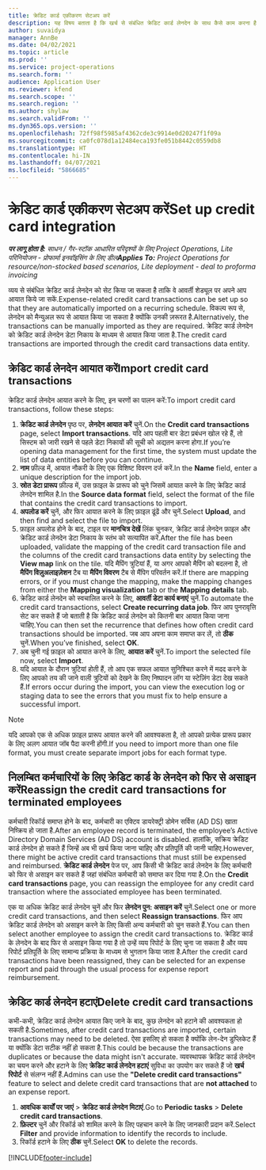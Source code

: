 ```yaml
---
title: क्रेडिट कार्ड एकीकरण सेटअप करें
description: यह विषय बताता है कि खर्च से संबंधित क्रेडिट कार्ड लेनदेन के साथ कैसे काम करना है.
author: suvaidya
manager: AnnBe
ms.date: 04/02/2021
ms.topic: article
ms.prod: ''
ms.service: project-operations
ms.search.form: ''
audience: Application User
ms.reviewer: kfend
ms.search.scope: ''
ms.search.region: ''
ms.author: shylaw
ms.search.validFrom: ''
ms.dyn365.ops.version: ''
ms.openlocfilehash: 72ff98f5985af4362cde3c9914e0d20247f1f09a
ms.sourcegitcommit: ca0fc078d1a12484eca193fe051b8442c0559db8
ms.translationtype: HT
ms.contentlocale: hi-IN
ms.lasthandoff: 04/07/2021
ms.locfileid: "5866685"
---
```

# <a name="set-up-credit-card-integration"></a><span data-ttu-id="9131f-103">क्रेडिट कार्ड एकीकरण सेटअप करें</span><span class="sxs-lookup"><span data-stu-id="9131f-103">Set up credit card integration</span></span>

<span data-ttu-id="9131f-104">_**पर लागू होता है:** साधन / गैर-स्टॉक आधारित परिदृश्यों के लिए Project Operations, Lite परिनियोजन - प्रोफार्मा इनवॉइसिंग के लिए डील_</span><span class="sxs-lookup"><span data-stu-id="9131f-104">_**Applies To:** Project Operations for resource/non-stocked based scenarios, Lite deployment - deal to proforma invoicing_</span></span>

<span data-ttu-id="9131f-105">व्यय से संबंधित क्रेडिट कार्ड लेनदेन को सेट किया जा सकता है ताकि वे आवर्ती शेड्यूल पर अपने आप आयात किये जा सकें.</span><span class="sxs-lookup"><span data-stu-id="9131f-105">Expense-related credit card transactions can be set up so that they are automatically imported on a recurring schedule.</span></span> <span data-ttu-id="9131f-106">विकल्प रूप से, लेनदेन को मैन्युअल रूप से आयात किया जा सकता है क्योंकि उनकी ज़रूरत है.</span><span class="sxs-lookup"><span data-stu-id="9131f-106">Alternatively, the transactions can be manually imported as they are required.</span></span> <span data-ttu-id="9131f-107">क्रेडिट कार्ड लेनदेन को क्रेडिट कार्ड लेनदेन डेटा निकाय के माध्यम से आयात किया जाता है.</span><span class="sxs-lookup"><span data-stu-id="9131f-107">The credit card transactions are imported through the credit card transactions data entity.</span></span>

## <a name="import-credit-card-transactions"></a><span data-ttu-id="9131f-108">क्रेडिट कार्ड लेनदेन आयात करें</span><span class="sxs-lookup"><span data-stu-id="9131f-108">Import credit card transactions</span></span>

<span data-ttu-id="9131f-109">क्रेडिट कार्ड लेनदेन आयात करने के लिए, इन चरणों का पालन करें:</span><span class="sxs-lookup"><span data-stu-id="9131f-109">To import credit card transactions, follow these steps:</span></span>

1. <span data-ttu-id="9131f-110">**क्रेडिट कार्ड लेनदेन** पृष्ठ पर, **लेनदेन आयात करें** चुनें.</span><span class="sxs-lookup"><span data-stu-id="9131f-110">On the **Credit card transactions** page, select **Import transactions**.</span></span> <span data-ttu-id="9131f-111">यदि आप पहली बार डेटा प्रबंधन खोल रहे हैं, तो सिस्टम को जारी रखने से पहले डेटा निकायों की सूची को अद्यतन करना होगा.</span><span class="sxs-lookup"><span data-stu-id="9131f-111">If you’re opening data management for the first time, the system must update the list of data entities before you can continue.</span></span>
2. <span data-ttu-id="9131f-112">**नाम** फ़ील्ड में, आयात नौकरी के लिए एक विशिष्ट विवरण दर्ज करें.</span><span class="sxs-lookup"><span data-stu-id="9131f-112">In the **Name** field, enter a unique description for the import job.</span></span>
3. <span data-ttu-id="9131f-113">**स्रोत डेटा प्रारूप** फ़ील्ड में, उस फ़ाइल के प्रारूप को चुने जिसमें आयात करने के लिए क्रेडिट कार्ड लेनदेन शामिल है.</span><span class="sxs-lookup"><span data-stu-id="9131f-113">In the **Source data format** field, select the format of the file that contains the credit card transactions to import.</span></span>
4. <span data-ttu-id="9131f-114">**अपलोड करें** चुनें, और फिर आयात करने के लिए फ़ाइल ढूंढें और चुनें.</span><span class="sxs-lookup"><span data-stu-id="9131f-114">Select **Upload**, and then find and select the file to import.</span></span>
5. <span data-ttu-id="9131f-115">फ़ाइल अपलोड होने के बाद, टाइल पर **मानचित्र देखें** लिंक चुनकर, क्रेडिट कार्ड लेनदेन फ़ाइल और क्रेडिट कार्ड लेनदेन डेटा निकाय के स्तंभ को सत्यापित करें.</span><span class="sxs-lookup"><span data-stu-id="9131f-115">After the file has been uploaded, validate the mapping of the credit card transaction file and the columns of the credit card transactions data entity by selecting the **View map** link on the tile.</span></span> <span data-ttu-id="9131f-116">यदि मैपिंग त्रुटियां हैं, या अगर आपको मैपिंग को बदलना है, तो **मैपिंग विज़ुअलाइज़ेशन** टैब या **मैपिंग विवरण** टैब से मैंपिग परिवर्तन करें.</span><span class="sxs-lookup"><span data-stu-id="9131f-116">If there are mapping errors, or if you must change the mapping, make the mapping changes from either the **Mapping visualization** tab or the **Mapping details** tab.</span></span>
6. <span data-ttu-id="9131f-117">क्रेडिट कार्ड लेनदेन को स्वचालित करने के लिए, **आवर्ती डेटा कार्य बनाएं** चुनें.</span><span class="sxs-lookup"><span data-stu-id="9131f-117">To automate the credit card transactions, select **Create recurring data job**.</span></span> <span data-ttu-id="9131f-118">फिर आप पुनरावृत्ति सेट कर सकते हैं जो बताती है कि क्रेडिट कार्ड लेनदेन को कितनी बार आयात किया जाना चाहिए.</span><span class="sxs-lookup"><span data-stu-id="9131f-118">You can then set the recurrence that defines how often credit card transactions should be imported.</span></span> <span data-ttu-id="9131f-119">जब आप अपना काम समाप्त कर लें, तो **ठीक** चुनें.</span><span class="sxs-lookup"><span data-stu-id="9131f-119">When you’ve finished, select **OK**.</span></span>
7. <span data-ttu-id="9131f-120">अब चुनी गई फ़ाइल को आयात करने के लिए, **आयात करें** चुनें.</span><span class="sxs-lookup"><span data-stu-id="9131f-120">To import the selected file now, select **Import**.</span></span>
8. <span data-ttu-id="9131f-121">यदि आयात के दौरान त्रुटियां होती हैं, तो आप एक सफल आयात सुनिश्चित करने में मदद करने के लिए आपको तय की जाने वाली त्रुटियों को देखने के लिए निष्पादन लॉग या स्टेज़िंग डेटा देख सकते हैं.</span><span class="sxs-lookup"><span data-stu-id="9131f-121">If errors occur during the import, you can view the execution log or staging data to see the errors that you must fix to help ensure a successful import.</span></span>

> [!NOTE]
> <span data-ttu-id="9131f-122">यदि आपको एक से अधिक फ़ाइल प्रारूप आयात करने की आवश्यकता है, तो आपको प्रत्येक प्रारूप प्रकार के लिए अलग आयात जॉब पैदा करनी होंगी.</span><span class="sxs-lookup"><span data-stu-id="9131f-122">If you need to import more than one file format, you must create separate import jobs for each format type.</span></span>

## <a name="reassign-the-credit-card-transactions-for-terminated-employees"></a><span data-ttu-id="9131f-123">निलम्बित कर्मचारियों के लिए क्रेडिट कार्ड के लेनदेन को फिर से असाइन करें</span><span class="sxs-lookup"><span data-stu-id="9131f-123">Reassign the credit card transactions for terminated employees</span></span>

<span data-ttu-id="9131f-124">कर्मचारी रिकॉर्ड समाप्त होने के बाद, कर्मचारी का एक्टिव डायरेक्ट्री डोमेन सर्विस (AD DS) खाता निष्क्रिय हो जाता है.</span><span class="sxs-lookup"><span data-stu-id="9131f-124">After an employee record is terminated, the employee’s Active Directory Domain Services (AD DS) account is disabled.</span></span> <span data-ttu-id="9131f-125">हालांकि, सक्रिय क्रेडिट कार्ड लेनदेन हो सकते हैं जिन्हें अब भी खर्च किया जाना चाहिए और प्रतिपूर्ति की जानी चाहिए.</span><span class="sxs-lookup"><span data-stu-id="9131f-125">However, there might be active credit card transactions that must still be expensed and reimbursed.</span></span> <span data-ttu-id="9131f-126">**क्रेडिट कार्ड लेनदेन** पेज पर, आप किसी भी क्रेडिट कार्ड लेनदेन के लिए कर्मचारी को फिर से असाइन कर सकते हैं जहां संबंधित कर्मचारी को समाप्त कर दिया गया है.</span><span class="sxs-lookup"><span data-stu-id="9131f-126">On the **Credit card transactions** page, you can reassign the employee for any credit card transaction where the associated employee has been terminated.</span></span>

<span data-ttu-id="9131f-127">एक या अधिक क्रेडिट कार्ड लेनदेन चुनें और फिर **लेनदेन पुन: असाइन करें** चुनें.</span><span class="sxs-lookup"><span data-stu-id="9131f-127">Select one or more credit card transactions, and then select **Reassign transactions**.</span></span> <span data-ttu-id="9131f-128">फिर आप क्रेडिट कार्ड लेनदेन को असाइन करने के लिए किसी अन्य कर्मचारी को चुन सकते हैं.</span><span class="sxs-lookup"><span data-stu-id="9131f-128">You can then select another employee to assign the credit card transactions to.</span></span> <span data-ttu-id="9131f-129">क्रेडिट कार्ड के लेनदेन के बाद फिर से असाइन किया गया है तो उन्हें व्यय रिपोर्ट के लिए चुना जा सकता है और व्यय रिपोर्ट प्रतिपूर्ति के लिए सामान्य प्रक्रिया के माध्यम से भुगतान किया जाता है.</span><span class="sxs-lookup"><span data-stu-id="9131f-129">After the credit card transactions have been reassigned, they can be selected for an expense report and paid through the usual process for expense report reimbursement.</span></span>

## <a name="delete-credit-card-transactions"></a><span data-ttu-id="9131f-130">क्रेडिट कार्ड लेनदेन हटाएं</span><span class="sxs-lookup"><span data-stu-id="9131f-130">Delete credit card transactions</span></span> 

<span data-ttu-id="9131f-131">कभी-कभी, क्रेडिट कार्ड लेनदेन आयात किए जाने के बाद, कुछ लेनदेन को हटाने की आवश्यकता हो सकती है.</span><span class="sxs-lookup"><span data-stu-id="9131f-131">Sometimes, after credit card transactions are imported, certain transactions may need to be deleted.</span></span> <span data-ttu-id="9131f-132">ऐसा इसलिए हो सकता है क्योंकि लेन-देन डुप्लिकेट हैं या क्योंकि डेटा सटीक नहीं हो सकता है.</span><span class="sxs-lookup"><span data-stu-id="9131f-132">This could be because the transactions are duplicates or because the data might isn't accurate.</span></span> <span data-ttu-id="9131f-133">व्यवस्थापक क्रेडिट कार्ड लेनदेन का चयन करने और हटाने के लिए **क्रेडिट कार्ड लेनदेन हटाएं** सुविधा का उपयोग कर सकते हैं जो **खर्च रिपोर्ट** से संलग्न नहीं हैं.</span><span class="sxs-lookup"><span data-stu-id="9131f-133">Admins can use the **"Delete credit card transactions"** feature to select and delete credit card transactions that are **not attached** to an expense report.</span></span> 

1. <span data-ttu-id="9131f-134">**आवधिक कार्यों पर जाएं** > **क्रेडिट कार्ड लेनदेन मिटाएं**.</span><span class="sxs-lookup"><span data-stu-id="9131f-134">Go to **Periodic tasks** > **Delete credit card transactions**.</span></span>
2. <span data-ttu-id="9131f-135">**फ़िल्टर** चुनें और रिकॉर्ड को शामिल करने के लिए पहचान करने के लिए जानकारी प्रदान करें.</span><span class="sxs-lookup"><span data-stu-id="9131f-135">Select **Filter** and provide information to identify the records to include.</span></span>
3. <span data-ttu-id="9131f-136">रिकॉर्ड हटाने के लिए **ठीक** चुनें.</span><span class="sxs-lookup"><span data-stu-id="9131f-136">Select **OK** to delete the records.</span></span> 

[!INCLUDE[footer-include](../includes/footer-banner.md)]
